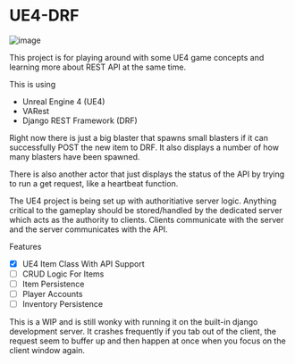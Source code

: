 # UE4-DRF

![image](https://user-images.githubusercontent.com/46699116/77597640-c10d4200-6ebc-11ea-8f23-81af5ad043fd.png)

This project is for playing around with some UE4 game concepts and learning more about REST API at the same time.

This is using

* Unreal Engine 4 (UE4)
* VARest
* Django REST Framework (DRF)

Right now there is just a big blaster that spawns small blasters if it can successfully POST the new item to DRF. It also displays a number of how many blasters have been spawned.

There is also another actor that just displays the status of the API by trying to run a get request, like a heartbeat function. 

The UE4 project is being set up with authoritiative server logic. Anything critical to the gameplay should be stored/handled by the dedicated server which acts as the authority to clients.  Clients communicate with the server and the server communicates with the API.

Features

- [x] UE4 Item Class With API Support
- [ ] CRUD Logic For Items
- [ ] Item Persistence
- [ ] Player Accounts
- [ ] Inventory Persistence

This is a WIP and is still wonky with running it on the built-in django development server. It crashes frequently if you tab out of the client, the request seem to buffer up and then happen at once when you focus on the client window again.
